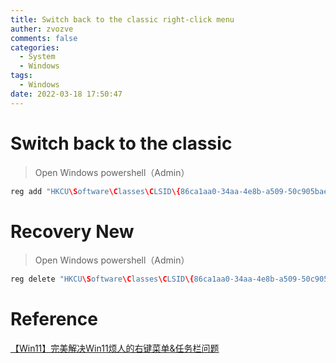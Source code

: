 ```yaml
---
title: Switch back to the classic right-click menu
auther: zvozve
comments: false
categories:
  - System
  - Windows
tags:
  - Windows
date: 2022-03-18 17:50:47
---
```

# Switch back to the classic

> Open Windows powershell（Admin）

```c
reg add "HKCU\Software\Classes\CLSID\{86ca1aa0-34aa-4e8b-a509-50c905bae2a2}\InprocServer32" /f /ve
```

# Recovery New

> Open Windows powershell（Admin）

```c
reg delete "HKCU\Software\Classes\CLSID\{86ca1aa0-34aa-4e8b-a509-50c905bae2a2}" /f
```

# Reference

[【Win11】完美解决Win11烦人的右键菜单&任务栏问题](https://blog.csdn.net/p2003722/article/details/120769690)
